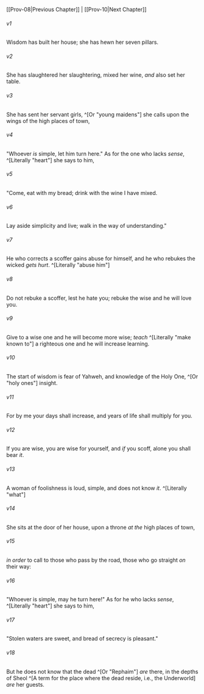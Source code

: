 ﻿---
aliases:
  - Proverbs 9
---

[[Prov-08|Previous Chapter]] | [[Prov-10|Next Chapter]]

###### v1
Wisdom has built her house;
she has hewn her seven pillars.

###### v2
She has slaughtered her slaughtering, mixed her wine,
_and_ also set her table.

###### v3
She has sent her servant girls, ^[Or "young maidens"] she calls
upon the wings of the high places of town,

###### v4
"Whoever _is_ simple, let him turn here."
As for the one who lacks _sense_, ^[Literally "heart"] she says to him,

###### v5
"Come, eat with my bread;
drink with the wine I have mixed.

###### v6
Lay aside simplicity and live;
walk in the way of understanding."

###### v7
He who corrects a scoffer gains abuse for himself,
and he who rebukes the wicked _gets hurt_. ^[Literally "abuse him"]

###### v8
Do not rebuke a scoffer, lest he hate you;
rebuke the wise and he will love you.

###### v9
Give to a wise one and he will become more wise;
_teach_ ^[Literally "make known to"] a righteous one and he will increase learning.

###### v10
The start of wisdom is fear of Yahweh,
and knowledge of the Holy One, ^[Or "holy ones"] insight.

###### v11
For by me your days shall increase,
and years of life shall multiply for you.

###### v12
If you are wise, you are wise for yourself,
and _if_ you scoff, alone you shall bear _it_.

###### v13
A woman of foolishness is loud,
simple, and does not know _it_. ^[Literally "what"]

###### v14
She sits at the door of her house,
upon a throne _at the_ high places of town,

###### v15
_in order_ to call to those who pass by the road,
those who go straight _on_ their way:

###### v16
"Whoever is simple, may he turn here!"
As for he who lacks _sense_, ^[Literally "heart"] she says to him,

###### v17
"Stolen waters are sweet,
and bread of secrecy is pleasant."

###### v18
But he does not know that the dead ^[Or "Rephaim"] _are_ there,
in the depths of Sheol ^[A term for the place where the dead reside, i.e., the Underworld] _are_ her guests.